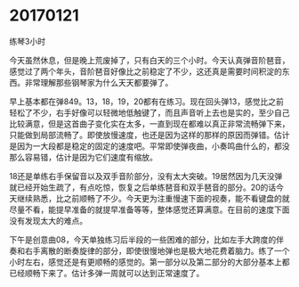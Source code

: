 # 20170121

练琴3小时

今天虽然休息，但是晚上荒废掉了，只有白天的三个小时。今天认真弹音阶琶音，感觉过了两个年头，音阶琶音好像比之前稳定了不少，这还真是需要时间积淀的东西。非常理解那些钢琴家为什么天天都要弹了。

早上基本都在弹849。13，18，19，20都有在练习。现在回头弹13，感觉比之前轻松了不少，右手好像可以轻微地低触键了，而且声音听上去也是实的，至少自己比较满意，但是这首曲子变化实在太多，一直到现在都难以真正非常流畅弹下来，只能做到局部流畅了。即使放慢速度，也还是因为这样的那样的原因而弹错。估计是因为一大段都是稳定的固定的速度吧。平常即使弹夜曲，小奏鸣曲什么的，都没那么容易错，估计是因为它们速度有缩放。

18还是单练右手保留音以及双手音阶部分，没有太大突破。19居然因为几天没弹就已经开始生疏了，有点吃惊，恢复之后单练琶音和双手琶音的部分。20的话今天继续熟悉，比之前顺畅了不少。今天更为注重慢速下面的视奏，能不看键盘的就尽量不看，能提早准备的就提早准备等等，整体感觉还算满意。在目前的速度下面没有发现太大的难点。

下午是创意曲08，今天单独练习后半段的一些困难的部分，比如左手大跨度的伴奏和右手离散的断奏旋律的部分，即使很慢地弹也是极大地花费着脑力。练了一个小时左右，感觉还是有更顺畅的感觉的。第一部分以及第二部分的大部分基本上都已经顺畅下来了。估计多弹一周就可以达到正常速度了。
